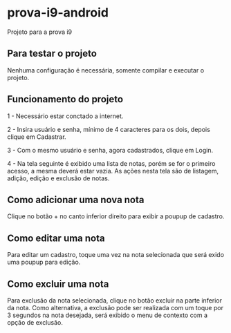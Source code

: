 # prova-i9-android
Projeto para a prova i9

## Para testar o projeto
Nenhuma configuração é necessária, somente compilar e executar o projeto.

## Funcionamento do projeto
1 - Necessário estar conctado a internet.

2 - Insira usuário e senha, mínimo de 4 caracteres para os dois, depois clique em Cadastrar.

3 - Com o mesmo usuário e senha, agora cadastrados, clique em Login.

4 - Na tela seguinte é exibido uma lista de notas, porém se for o primeiro acesso, a mesma deverá estar vazia. As ações nesta tela são de listagem, adição, edição e exclusão de notas.

## Como adicionar uma nova nota
 Clique no botão + no canto inferior direito para exibir a poupup de cadastro.

## Como editar uma nota
 Para editar um cadastro, toque uma vez na nota selecionada que será exido uma poupup para edição.

## Como excluir uma nota
 Para exclusão da nota selecionada, clique no botão excluir na parte inferior da nota. Como alternativa, a exclusão pode ser realizada com um toque por 3 segundos na nota desejada, será exibido o menu de contexto com a opção de exclusão.
